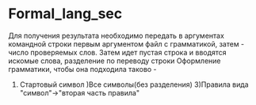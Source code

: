 # Formal_lang_sec
Для получения результата необходимо передать в аргументах командной строки первым аргументом файл с грамматикой, затем - число проверяемых слов.
Затем идет пустая строка и вводятся искомые слова, разделение по переводу строки
Оформление грамматики, чтобы она подходила таково - 
1) Стартовый символ
)Все символы(без разделения)
3)Правила вида "символ"->"вторая часть правила"
